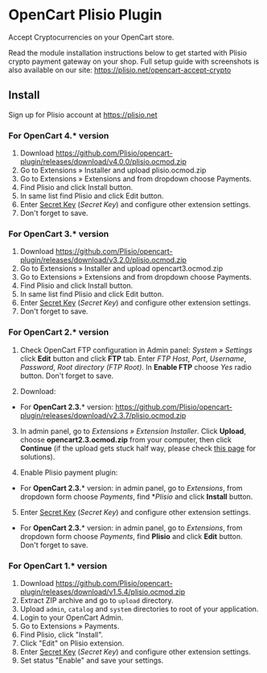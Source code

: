 # OpenCart Plisio Plugin

Accept Cryptocurrencies on your OpenCart store.

Read the module installation instructions below to get started with Plisio crypto payment gateway on your shop.
Full setup guide with screenshots is also available on our site: <https://plisio.net/opencart-accept-crypto>


## Install

Sign up for Plisio account at <https://plisio.net>

### For OpenCart 4.* version

1. Download <https://github.com/Plisio/opencart-plugin/releases/download/v4.0.0/plisio.ocmod.zip>
2. Go to Extensions » Installer and upload plisio.ocmod.zip
3. Go to Extensions » Extensions and from dropdown choose Payments.
4. Find Plisio and click Install button.
5. In same list find Plisio and click Edit button.
6. Enter [Secret Key](https://plisio.net/faq/how-to-connect-the-api) (*Secret Key*) and configure other extension settings.
7. Don't forget to save.

### For OpenCart 3.* version

1. Download <https://github.com/Plisio/opencart-plugin/releases/download/v3.2.0/plisio.ocmod.zip>
2. Go to Extensions » Installer and upload opencart3.ocmod.zip
3. Go to Extensions » Extensions and from dropdown choose Payments.
4. Find Plisio and click Install button.
5. In same list find Plisio and click Edit button.
6. Enter [Secret Key](https://plisio.net/faq/how-to-connect-the-api) (*Secret Key*) and configure other extension settings.
7. Don't forget to save.

### For OpenCart 2.* version

1. Check OpenCart FTP configuration in Admin panel: *System » Settings* click **Edit** button and click **FTP** tab. Enter *FTP Host*, *Port*, *Username*, *Password*, *Root directory (FTP Root)*. In **Enable FTP** choose *Yes* radio button. Don't forget to save.

2. Download:
  * For **OpenCart 2.3.*** version: <https://github.com/Plisio/opencart-plugin/releases/download/v2.3.7/plisio.ocmod.zip>

3. In admin panel, go to *Extensions » Extension Installer*. Click **Upload**, choose **opencart2.3.ocmod.zip** from your computer, then click **Continue** (if the upload gets stuck half way, please check [this page](https://www.opencart.com/index.php?route=marketplace/extension/info&extension_id=38131) for solutions).

4. Enable Plisio payment plugin:
 * For **OpenCart 2.3.*** version: in admin panel, go to *Extensions*, from dropdown form choose *Payments*, find **Plisio* and click **Install** button.

5. Enter [Secret Key](https://plisio.net/faq/how-to-connect-the-api) (*Secret Key*) and configure other extension settings.
  * For **OpenCart 2.3.*** version: in admin panel, go to *Extensions*, from dropdown form choose *Payments*, find **Plisio** and click **Edit** button. Don't forget to save.


### For OpenCart 1.* version

1. Download <https://github.com/Plisio/opencart-plugin/releases/download/v1.5.4/plisio.ocmod.zip>
2. Extract ZIP archive and go to `upload` directory.
3. Upload `admin`, `catalog` and `system` directories to root of your application.
4. Login to your OpenCart Admin.
5. Go to Extensions » Payments.
6. Find Plisio, click "Install".
7. Click "Edit" on Plisio extension.
8. Enter [Secret Key](https://plisio.net/faq/how-to-connect-the-api) (*Secret Key*) and configure other extension settings.
9. Set status "Enable" and save your settings.
